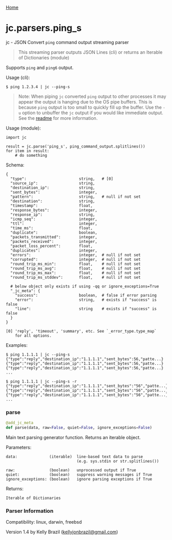 [Home](https://kellyjonbrazil.github.io/jc/)
<a id="jc.parsers.ping_s"></a>

# jc.parsers.ping\_s

jc - JSON Convert `ping` command output streaming parser

> This streaming parser outputs JSON Lines (cli) or returns an Iterable of
> Dictionaries (module)

Supports `ping` and `ping6` output.

Usage (cli):

    $ ping 1.2.3.4 | jc --ping-s

> Note: When piping `jc` converted `ping` output to other processes it may
> appear the output is hanging due to the OS pipe buffers. This is because
> `ping` output is too small to quickly fill up the buffer. Use the `-u`
> option to unbuffer the `jc` output if you would like immediate output.
> See the [readme](https://github.com/kellyjonbrazil/jc/tree/master#unbuffering-output)
> for more information.

Usage (module):

    import jc

    result = jc.parse('ping_s', ping_command_output.splitlines())
    for item in result:
        # do something

Schema:

    {
      "type":                       string,   # [0]
      "source_ip":                  string,
      "destination_ip":             string,
      "sent_bytes":                 integer,
      "pattern":                    string,   # null if not set
      "destination":                string,
      "timestamp":                  float,
      "response_bytes":             integer,
      "response_ip":                string,
      "icmp_seq":                   integer,
      "ttl":                        integer,
      "time_ms":                    float,
      "duplicate":                  boolean,
      "packets_transmitted":        integer,
      "packets_received":           integer,
      "packet_loss_percent":        float,
      "duplicates":                 integer,
      "errors":                     integer,  # null if not set
      "corrupted":                  integer,  # null if not set
      "round_trip_ms_min":          float,    # null if not set
      "round_trip_ms_avg":          float,    # null if not set
      "round_trip_ms_max":          float,    # null if not set
      "round_trip_ms_stddev":       float,    # null if not set

      # below object only exists if using -qq or ignore_exceptions=True
      "_jc_meta": {
        "success":                  boolean,  # false if error parsing
        "error":                    string,   # exists if "success" is false
        "line":                     string    # exists if "success" is false
      }
    }

    [0] 'reply', 'timeout', 'summary', etc. See `_error_type.type_map`
        for all options.

Examples:

    $ ping 1.1.1.1 | jc --ping-s
    {"type":"reply","destination_ip":"1.1.1.1","sent_bytes":56,"patte...}
    {"type":"reply","destination_ip":"1.1.1.1","sent_bytes":56,"patte...}
    {"type":"reply","destination_ip":"1.1.1.1","sent_bytes":56,"patte...}
    ...

    $ ping 1.1.1.1 | jc --ping-s -r
    {"type":"reply","destination_ip":"1.1.1.1","sent_bytes":"56","patte...}
    {"type":"reply","destination_ip":"1.1.1.1","sent_bytes":"56","patte...}
    {"type":"reply","destination_ip":"1.1.1.1","sent_bytes":"56","patte...}
    ...

<a id="jc.parsers.ping_s.parse"></a>

### parse

```python
@add_jc_meta
def parse(data, raw=False, quiet=False, ignore_exceptions=False)
```

Main text parsing generator function. Returns an iterable object.

Parameters:

    data:              (iterable)  line-based text data to parse
                                   (e.g. sys.stdin or str.splitlines())

    raw:               (boolean)   unprocessed output if True
    quiet:             (boolean)   suppress warning messages if True
    ignore_exceptions: (boolean)   ignore parsing exceptions if True

Returns:

    Iterable of Dictionaries

### Parser Information
Compatibility:  linux, darwin, freebsd

Version 1.4 by Kelly Brazil (kellyjonbrazil@gmail.com)
